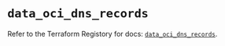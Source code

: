 # `data_oci_dns_records`

Refer to the Terraform Registory for docs: [`data_oci_dns_records`](https://registry.terraform.io/providers/oracle/oci/6.18.0/docs/data-sources/dns_records).
